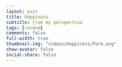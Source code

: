 ```yaml
---
layout: post
title: Happiness
subtitle: from my perspective
tags: [random]
comments: false
full-width: true
thumbnail-img: "videos/Happiness/Park.png"
show-avatar: false
social-share: false
---
```

